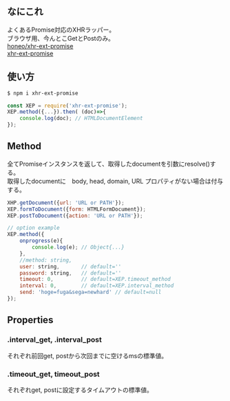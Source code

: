 なにこれ
---
よくあるPromise対応のXHRラッパー。  
ブラウザ用、今んとこGetとPostのみ。  
[honeo/xhr-ext-promise](https://github.com/honeo/xhr-ext-promise)  
[xhr-ext-promise](https://www.npmjs.com/package/xhr-ext-promise)

使い方
---
```sh
$ npm i xhr-ext-promise
```
```js
const XEP = require('xhr-ext-promise');
XEP.method({...}).then( (doc)=>{
	console.log(doc); // HTMLDocumentElement
});

```
Method
---
全てPromiseインスタンスを返して、取得したdocumentを引数にresolve()する。  
取得したdocumentに　body, head, domain, URL プロパティがない場合は付与する。
```js
XHP.getDocument({url: 'URL or PATH'});
XEP.formToDocument({form: HTMLFormDocument});
XEP.postToDocument({action: 'URL or PATH'});

// option example
XEP.method({
	onprogress(e){
		console.log(e); // Object{...}
	},
	//method: string,
	user: string, 		// default=''
	password: string, 	// default=''
	timeout: 0, 		// default=XEP.timeout_method
	interval: 0, 		// default=XEP.interval_method
	send: 'hoge=fuga&sega=newhard' // default=null
});
```

Properties
---
### .interval_get, .interval_post
それぞれ前回get, postから次回までに空けるmsの標準値。
### .timeout_get, timeout_post
それぞれget, postに設定するタイムアウトの標準値。
